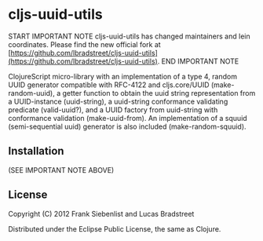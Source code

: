 # cljs-uuid-utils

START IMPORTANT NOTE
cljs-uuid-utils has changed maintainers and lein coordinates. Please find the new official fork at 
[https://github.com/lbradstreet/cljs-uuid-utils](https://github.com/lbradstreet/cljs-uuid-utils).
END IMPORTANT NOTE


ClojureScript micro-library with an implementation of a type 4, random UUID generator 
compatible with RFC-4122 and cljs.core/UUID (make-random-uuid), 
a getter function to obtain the uuid string representation from a UUID-instance 
(uuid-string), a uuid-string conformance validating predicate (valid-uuid?), 
and a UUID factory from uuid-string with conformance validation (make-uuid-from). 
An implementation of a squuid (semi-sequential uuid) generator is also included (make-random-squuid).

## Installation

(SEE IMPORTANT NOTE ABOVE)

## License

Copyright (C) 2012 Frank Siebenlist and Lucas Bradstreet

Distributed under the Eclipse Public License, the same as Clojure.
